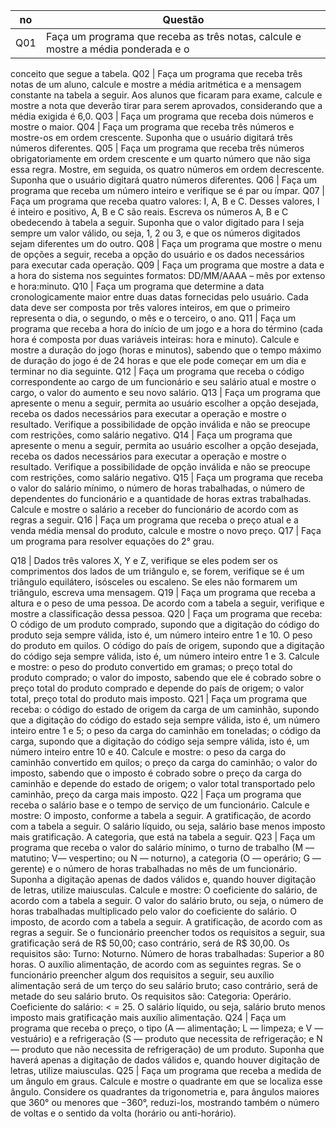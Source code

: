 no | Questão
----| ------
Q01 | Faça um programa que receba as três notas, calcule e mostre a média ponderada e o
conceito que segue a tabela.
Q02 | Faça um programa que receba três notas de um aluno, calcule e mostre a média
aritmética e a mensagem constante na tabela a seguir. Aos alunos que ficaram para exame,
calcule e mostre a nota que deverão tirar para serem aprovados, considerando que a média
exigida é 6,0.
Q03 | Faça um programa que receba dois números e mostre o maior.
Q04 | Faça um programa que receba três números e mostre-os em ordem crescente.
Suponha que o usuário digitará três números diferentes.
Q05 | Faça um programa que receba três números obrigatoriamente em ordem crescente e
um quarto número que não siga essa regra. Mostre, em seguida, os quatro números em
ordem decrescente. Suponha que o usuário digitará quatro números diferentes.
Q06 | Faça um programa que receba um número inteiro e verifique se é par ou ímpar.
Q07 | Faça um programa que receba quatro valores: I, A, B e C. Desses valores, I é inteiro
e positivo, A, B e C são reais. Escreva os números A, B e C obedecendo à tabela a seguir.
Suponha que o valor digitado para I seja sempre um valor válido, ou seja, 1, 2 ou 3, e que
os números digitados sejam diferentes um do outro.
Q08 | Faça um programa que mostre o menu de opções a seguir, receba a opção do
usuário e os dados necessários para executar cada operação.
Q09 | Faça um programa que mostre a data e a hora do sistema nos seguintes formatos:
DD/MM/AAAA – mês por extenso e hora:minuto.
Q10 | Faça um programa que determine a data cronologicamente maior entre duas datas
fornecidas pelo usuário. Cada data deve ser composta por três valores inteiros, em que o
primeiro representa o dia, o segundo, o mês e o terceiro, o ano.
Q11 | Faça um programa que receba a hora do início de um jogo e a hora do término (cada
hora é composta por duas variáveis inteiras: hora e minuto). Calcule e mostre a duração do
jogo (horas e minutos), sabendo que o tempo máximo de duração do jogo é de 24 horas e
que ele pode começar em um dia e terminar no dia seguinte.
Q12 | Faça um programa que receba o código correspondente ao cargo de um funcionário e
seu salário atual e mostre o cargo, o valor do aumento e seu novo salário.
Q13 | Faça um programa que apresente o menu a seguir, permita ao usuário escolher a
opção desejada, receba os dados necessários para executar a operação e mostre o
resultado. Verifique a possibilidade de opção inválida e não se preocupe com restrições,
como salário negativo.
Q14 | Faça um programa que apresente o menu a seguir, permita ao usuário escolher a
opção desejada, receba os dados necessários para executar a operação e mostre o
resultado. Verifique a possibilidade de opção inválida e não se preocupe com restrições,
como salário negativo.
Q15 | Faça um programa que receba o valor do salário mínimo, o número de horas
trabalhadas, o número de dependentes do funcionário e a quantidade de horas extras
trabalhadas. Calcule e mostre o salário a receber do funcionário de acordo com as regras a
seguir.
Q16 | Faça um programa que receba o preço atual e a venda média mensal do produto,
calcule e mostre o novo preço.
Q17 | Faça um programa para resolver equações do 2° grau.

Q18 | Dados três valores X, Y e Z, verifique se eles podem ser os comprimentos dos lados
de um triângulo e, se forem, verifique se é um triângulo equilátero, isósceles ou escaleno.
Se eles não formarem um triângulo, escreva uma mensagem.
Q19 | Faça um programa que receba a altura e o peso de uma pessoa. De acordo com a
tabela a seguir, verifique e mostre a classificação dessa pessoa.
Q20 | Faça um programa que receba: O código de um produto comprado, supondo que a
digitação do código do produto seja sempre válida, isto é, um número inteiro entre 1 e 10. O
peso do produto em quilos. O código do país de origem, supondo que a digitação do código
seja sempre válida, isto é, um número inteiro entre 1 e 3. Calcule e mostre: o peso do
produto convertido em gramas; o preço total do produto comprado; o valor do imposto,
sabendo que ele é cobrado sobre o preço total do produto comprado e depende
do país de origem; o valor total, preço total do produto mais imposto.
Q21 | Faça um programa que receba: o código do estado de origem da carga de um
caminhão, supondo que a digitação do código do estado seja sempre válida, isto é, um
número inteiro entre 1 e 5; o peso da carga do caminhão em toneladas; o código da carga,
supondo que a digitação do código seja sempre válida, isto é, um número inteiro
entre 10 e 40. Calcule e mostre: o peso da carga do caminhão convertido em quilos; o preço
da carga do caminhão; o valor do imposto, sabendo que o imposto é cobrado sobre o preço
da carga do caminhão e depende do estado de origem; o valor total transportado pelo
caminhão, preço da carga mais imposto.
Q22 | Faça um programa que receba o salário base e o tempo de serviço de um funcionário.
Calcule e mostre: O imposto, conforme a tabela a seguir. A gratificação, de acordo com a
tabela a seguir. O salário líquido, ou seja, salário base menos imposto mais gratificação. A
categoria, que está na tabela a seguir.
Q23 | Faça um programa que receba o valor do salário mínimo, o turno de trabalho (M —
matutino; V— vespertino; ou N — noturno), a categoria (O — operário; G — gerente) e o
número de horas trabalhadas no mês de um funcionário. Suponha a digitação apenas de
dados válidos e, quando houver digitação de letras, utilize maiusculas. Calcule e mostre: O
coeficiente do salário, de acordo com a tabela a seguir. O valor do salário bruto, ou seja, o
número de horas trabalhadas multiplicado pelo valor do coeficiente do salário. O imposto,
de acordo com a tabela a seguir. A gratificação, de acordo com as regras a seguir.
Se o funcionário preencher todos os requisitos a seguir, sua gratificação será de
R$ 50,00; caso contrário, será de R$ 30,00. Os requisitos são: Turno: Noturno. Número de
horas trabalhadas: Superior a 80 horas. O auxílio alimentação, de acordo com as seguintes
regras. Se o funcionário preencher algum dos requisitos a seguir, seu auxílio alimentação
será de um terço do seu salário bruto; caso contrário, será de metade do seu salário bruto.
Os requisitos são: Categoria: Operário. Coeficiente do salário: < = 25.
O salário líquido, ou seja, salário bruto menos imposto mais gratificação mais auxílio
alimentação.
Q24 | Faça um programa que receba o preço, o tipo (A — alimentação; L — limpeza; e V —
vestuário) e a refrigeração (S — produto que necessita de refrigeração; e N — produto que
não necessita de refrigeração) de um produto. Suponha que haverá apenas a digitação de
dados válidos e, quando houver digitação de letras, utilize maiusculas.
Q25 | Faça um programa que receba a medida de um ângulo em graus. Calcule e mostre o
quadrante em que se localiza esse ângulo. Considere os quadrantes da trigonometria e,
para ângulos maiores que 360° ou menores que −360°, reduzi-los, mostrando também o
número de voltas e o sentido da volta (horário ou anti-horário).
